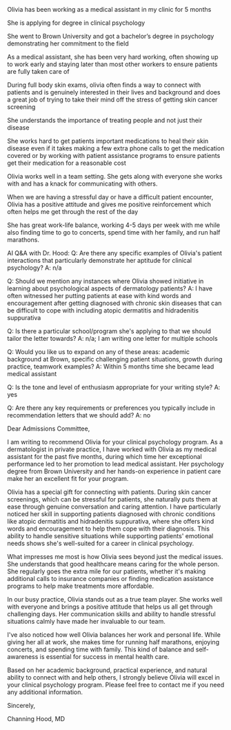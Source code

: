 <notes>
Olivia has been working as a medical assistant in my clinic for 5 months

She is applying for degree in clinical psychology

She went to Brown University and got a bachelor’s degree in psychology demonstrating her commitment to the field

As a medical assistant, she has been very hard working, often showing up to work early and staying later than most other workers to ensure patients are fully taken care of

During full body skin exams, olivia often finds a way to connect with patients and is genuinely interested in their lives and background and does a great job of trying to take their mind off the stress of getting skin cancer screening

She understands the importance of treating people and not just their disease

She works hard to get patients important medications to heal their skin disease even if it takes making a few extra phone calls to get the medication covered or by working with patient assistance programs to ensure patients get their medication for a reasonable cost

Olivia works well in a team setting. She gets along with everyone she works with and has a knack for communicating with others.

When we are having a stressful day or have a difficult patient encounter, Olivia has a positive attitude and gives me positive reinforcement which often helps me get through the rest of the day

She has great work-life balance, working 4-5 days per week with me while also finding time to go to concerts, spend time with her family, and run half marathons.

AI Q&A with Dr. Hood:
Q: Are there any specific examples of Olivia's patient interactions that particularly demonstrate her aptitude for clinical psychology?
A: n/a

Q: Should we mention any instances where Olivia showed initiative in learning about psychological aspects of dermatology patients?
A: I have often witnessed her putting patients at ease with kind words and encouragement after getting diagnosed with chronic skin diseases that can be difficult to cope with including atopic dermatitis and hidradenitis suppurativa

Q: Is there a particular school/program she's applying to that we should tailor the letter towards?
A: n/a; I am writing one letter for multiple schools

Q: Would you like us to expand on any of these areas: academic background at Brown, specific challenging patient situations, growth during practice, teamwork examples?
A: Within 5 months time she became lead medical assistant

Q: Is the tone and level of enthusiasm appropriate for your writing style?
A: yes

Q: Are there any key requirements or preferences you typically include in recommendation letters that we should add?
A: no
</notes>

<letter>
Dear Admissions Committee,

I am writing to recommend Olivia for your clinical psychology program. As a dermatologist in private practice, I have worked with Olivia as my medical assistant for the past five months, during which time her exceptional performance led to her promotion to lead medical assistant. Her psychology degree from Brown University and her hands-on experience in patient care make her an excellent fit for your program.

Olivia has a special gift for connecting with patients. During skin cancer screenings, which can be stressful for patients, she naturally puts them at ease through genuine conversation and caring attention. I have particularly noticed her skill in supporting patients diagnosed with chronic conditions like atopic dermatitis and hidradenitis suppurativa, where she offers kind words and encouragement to help them cope with their diagnosis. This ability to handle sensitive situations while supporting patients' emotional needs shows she's well-suited for a career in clinical psychology.

What impresses me most is how Olivia sees beyond just the medical issues. She understands that good healthcare means caring for the whole person. She regularly goes the extra mile for our patients, whether it's making additional calls to insurance companies or finding medication assistance programs to help make treatments more affordable.

In our busy practice, Olivia stands out as a true team player. She works well with everyone and brings a positive attitude that helps us all get through challenging days. Her communication skills and ability to handle stressful situations calmly have made her invaluable to our team.

I've also noticed how well Olivia balances her work and personal life. While giving her all at work, she makes time for running half marathons, enjoying concerts, and spending time with family. This kind of balance and self-awareness is essential for success in mental health care.

Based on her academic background, practical experience, and natural ability to connect with and help others, I strongly believe Olivia will excel in your clinical psychology program. Please feel free to contact me if you need any additional information.

Sincerely,

Channing Hood, MD
</letter>
